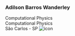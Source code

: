### Adilson Barros Wanderley
Computational Physics  
Computational Physics  
São Carlos - SP ![icon](https://github.com/adilsonbw/certificates/blob/main/icon_house.png)

